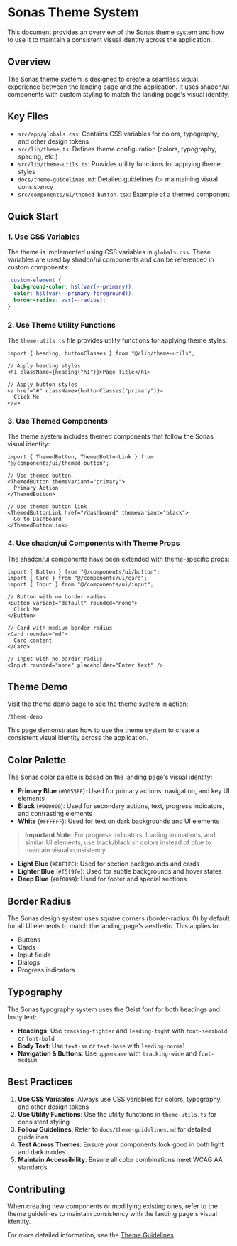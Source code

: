 # Sonas Theme System

This document provides an overview of the Sonas theme system and how to use it to maintain a consistent visual identity across the application.

## Overview

The Sonas theme system is designed to create a seamless visual experience between the landing page and the application. It uses shadcn/ui components with custom styling to match the landing page's visual identity.

## Key Files

- `src/app/globals.css`: Contains CSS variables for colors, typography, and other design tokens
- `src/lib/theme.ts`: Defines theme configuration (colors, typography, spacing, etc.)
- `src/lib/theme-utils.ts`: Provides utility functions for applying theme styles
- `docs/theme-guidelines.md`: Detailed guidelines for maintaining visual consistency
- `src/components/ui/themed-button.tsx`: Example of a themed component

## Quick Start

### 1. Use CSS Variables

The theme is implemented using CSS variables in `globals.css`. These variables are used by shadcn/ui components and can be referenced in custom components:

```css
.custom-element {
  background-color: hsl(var(--primary));
  color: hsl(var(--primary-foreground));
  border-radius: var(--radius);
}
```

### 2. Use Theme Utility Functions

The `theme-utils.ts` file provides utility functions for applying theme styles:

```tsx
import { heading, buttonClasses } from "@/lib/theme-utils";

// Apply heading styles
<h1 className={heading("h1")}>Page Title</h1>

// Apply button styles
<a href="#" className={buttonClasses("primary")}>
  Click Me
</a>
```

### 3. Use Themed Components

The theme system includes themed components that follow the Sonas visual identity:

```tsx
import { ThemedButton, ThemedButtonLink } from "@/components/ui/themed-button";

// Use themed button
<ThemedButton themeVariant="primary">
  Primary Action
</ThemedButton>

// Use themed button link
<ThemedButtonLink href="/dashboard" themeVariant="black">
  Go to Dashboard
</ThemedButtonLink>
```

### 4. Use shadcn/ui Components with Theme Props

The shadcn/ui components have been extended with theme-specific props:

```tsx
import { Button } from "@/components/ui/button";
import { Card } from "@/components/ui/card";
import { Input } from "@/components/ui/input";

// Button with no border radius
<Button variant="default" rounded="none">
  Click Me
</Button>

// Card with medium border radius
<Card rounded="md">
  Card content
</Card>

// Input with no border radius
<Input rounded="none" placeholder="Enter text" />
```

## Theme Demo

Visit the theme demo page to see the theme system in action:

```
/theme-demo
```

This page demonstrates how to use the theme system to create a consistent visual identity across the application.

## Color Palette

The Sonas color palette is based on the landing page's visual identity:

- **Primary Blue** (`#0055FF`): Used for primary actions, navigation, and key UI elements
- **Black** (`#000000`): Used for secondary actions, text, progress indicators, and contrasting elements
- **White** (`#FFFFFF`): Used for text on dark backgrounds and UI elements

> **Important Note**: For progress indicators, loading animations, and similar UI elements, use black/blackish colors instead of blue to maintain visual consistency.

- **Light Blue** (`#E8F1FC`): Used for section backgrounds and cards
- **Lighter Blue** (`#f5f9fe`): Used for subtle backgrounds and hover states
- **Deep Blue** (`#0f0099`): Used for footer and special sections

## Border Radius

The Sonas design system uses square corners (border-radius: 0) by default for all UI elements to match the landing page's aesthetic. This applies to:

- Buttons
- Cards
- Input fields
- Dialogs
- Progress indicators

## Typography

The Sonas typography system uses the Geist font for both headings and body text:

- **Headings**: Use `tracking-tighter` and `leading-tight` with `font-semibold` or `font-bold`
- **Body Text**: Use `text-sm` or `text-base` with `leading-normal`
- **Navigation & Buttons**: Use `uppercase` with `tracking-wide` and `font-medium`

## Best Practices

1. **Use CSS Variables**: Always use CSS variables for colors, typography, and other design tokens
2. **Use Utility Functions**: Use the utility functions in `theme-utils.ts` for consistent styling
3. **Follow Guidelines**: Refer to `docs/theme-guidelines.md` for detailed guidelines
4. **Test Across Themes**: Ensure your components look good in both light and dark modes
5. **Maintain Accessibility**: Ensure all color combinations meet WCAG AA standards

## Contributing

When creating new components or modifying existing ones, refer to the theme guidelines to maintain consistency with the landing page's visual identity.

For more detailed information, see the [Theme Guidelines](docs/theme-guidelines.md).
